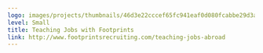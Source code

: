```yaml
---
logo: images/projects/thumbnails/46d3e22cccef65fc941eaf0d080fcabbe29d3aff.png.150x50_q85.png
level: Small
title: Teaching Jobs with Footprints
link: http://www.footprintsrecruiting.com/teaching-jobs-abroad
---
```

